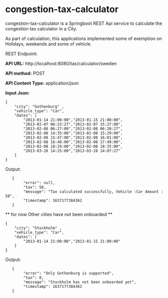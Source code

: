 # congestion-tax-calculator

congestion-tax-calculator is a Springboot REST Api service to calculate the congestion  tax calculator in a City.

As part of calculation, this applications implemented some of exemption on Holidays, weekends and some of vehicle.

REST Endpoint:

**API URL:** http://localhost:8080/tax/calculator/sweden

**API method:** POST

**API Content Type:** application/json

**Input Json:** 

    {
        "city": "Gothenburg" ,
        "vehicle_type": "Car",
        "dates": [
            "2013-01-14 21:00:00","2013-01-15 21:00:00",
            "2013-02-07 06:23:27","2013-02-07 15:27:00",
            "2013-02-08 06:27:00","2013-02-08 06:20:27",
            "2013-02-08 14:35:00","2013-02-08 15:29:00",
            "2013-02-08 15:47:00","2013-02-08 16:01:00",
            "2013-02-08 16:48:00","2013-02-08 17:49:00",
            "2013-02-08 18:29:00","2013-02-08 18:35:00",
            "2013-03-26 14:25:00","2013-03-28 14:07:27"
        ]
    }
   Output: 

       {
    		"error": null,
    		"tax": 58,
    		"message": "Tax calculated successfully, Vehicle :Car Amount : 58",
    		"timestamp": 1637177384362
       }

** for now Other cities have not been onboarded **

    {
        "city": "Stockholm" ,
        "vehicle_type": "Car",
        "dates": [
            "2013-01-14 21:00:00","2013-01-15 21:00:00"
        ]
    }
Output:

       {
    		"error": "Only Gothenburg is supported",
    		"tax": 0,
    		"message": "Stockholm has not been onboarded yet",
    		"timestamp": 1637177384362
       }
